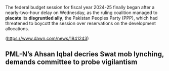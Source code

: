 The federal budget session for fiscal year 2024-25 finally began after a nearly-two-hour delay on Wednesday, as the ruling coalition managed to **placate** its **disgruntled ally**, the Pakistan Peoples Party (PPP), which had threatened to boycott the session over reservations on the development allocations.

(https://www.dawn.com/news/1841243)
## PML-N’s Ahsan Iqbal decries Swat mob lynching, demands committee to probe vigilantism
